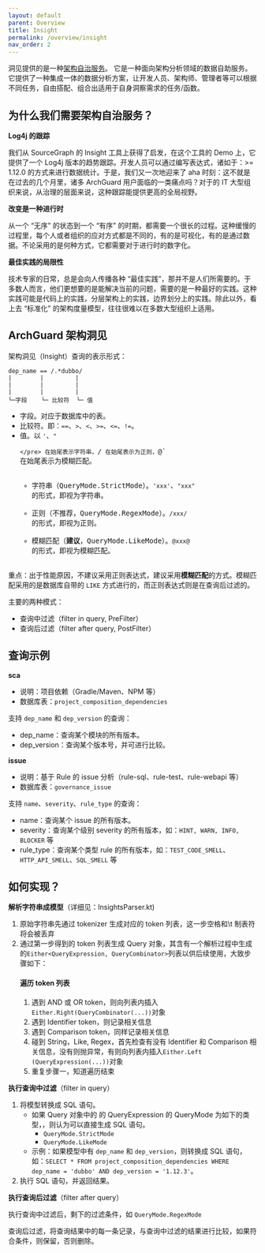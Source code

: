 ```yaml
---
layout: default
parent: Overview
title: Insight
permalink: /overview/insight
nav_order: 2
---
```


洞见提供的是一种[架构自治服务](https://www.phodal.com/blog/architecture-self-governance-service/)。 它是一种面向架构分析领域的数据自助服务。它提供了一种集成一体的数据分析方案，让开发人员、架构师、管理者等可以根据不同任务，自由搭配、组合出适用于自身洞察需求的任务/函数。

## 为什么我们需要架构自治服务？

**Log4j 的跟踪**

我们从 SourceGraph 的 Insight 工具上获得了启发，在这个工具的 Demo 上，它提供了一个 Log4j 版本的趋势跟踪。开发人员可以通过编写表达式，诸如于：>= 1.12.0 的方式来进行数据统计。于是，我们又一次地迎来了 aha 时刻：这不就是在过去的几个月里，诸多 ArchGuard 用户面临的一类痛点吗？对于的 IT 大型组织来说，从治理的层面来说，这种跟踪能提供更高的全局视野。

**改变是一种进行时**

从一个 “无序” 的状态到一个 “有序” 的时期，都需要一个很长的过程。这种缓慢的过程里，每个人或者组织的应对方式都是不同的，有的是可视化，有的是通过数据。不论采用的是何种方式，它都需要对于进行时的数字化。

**最佳实践的局限性**

技术专家的日常，总是会向人传播各种 “最佳实践”，那并不是人们所需要的。于多数人而言，他们更想要的是能解决当前的问题，需要的是一种最好的实践。这种实践可能是代码上的实践，分层架构上的实践，边界划分上的实践。除此以外，看上去 “标准化” 的架构度量模型，往往很难以在多数大型组织上适用。

## ArchGuard 架构洞见

架构洞见（Insight）查询的表示形式：

```
dep_name == /.*dubbo/
|        |         |
|        |         |
|        |         |
└─字段    └─ 比较符  └─ 值
```

- 字段。对应于数据库中的表。
- 比较符。即：`==`、`>`、`<`、`>=`、`<=`、`!=`。
- 值。以 `'`、`"` <pre>`</pre> 在始尾表示字符串，`/` 在始尾表示为正则，`@` 在始尾表示为模糊匹配。
  - 字符串（QueryMode.StrictMode）。`'xxx'`、`"xxx"` 的形式，即视为字符串。
  - 正则（不推荐，QueryMode.RegexMode）。`/xxx/` 的形式，即视为正则。
  - 模糊匹配（**建议**，QueryMode.LikeMode）。`@xxx@` 的形式，即视为模糊匹配。

重点：出于性能原因，不建议采用正则表达式，建议采用**模糊匹配**的方式。模糊匹配采用的是数据库自带的 `LIKE` 方式进行的，而正则表达式则是在查询后过滤的。

主要的两种模式：

- 查询中过滤（filter in query, PreFilter）
- 查询后过滤（filter after query, PostFilter）

## 查询示例

**sca**

- 说明：项目依赖（Gradle/Maven、NPM 等）
- 数据库表：`project_composition_dependencies`

支持 `dep_name` 和 `dep_version` 的查询：

- dep_name：查询某个模块的所有版本。
- dep_version：查询某个版本号，并可进行比较。

**issue**

- 说明：基于 Rule 的 issue 分析（rule-sql、rule-test、rule-webapi 等）
- 数据库表：`governance_issue`

支持 `name`、`severity`、`rule_type` 的查询：

- name：查询某个 issue 的所有版本。
- severity：查询某个级别 severity 的所有版本，如：`HINT, WARN, INFO, BLOCKER` 等
- rule_type：查询某个类型 rule 的所有版本，如：`TEST_CODE_SMELL`、`HTTP_API_SMELL`、`SQL_SMELL` 等

## 如何实现？

**解析字符串成模型**（详细见：InsightsParser.kt)

1. 原始字符串先通过 tokenizer 生成对应的 token 列表，这一步空格和\t 制表符将会被丢弃
2. 通过第一步得到的 token 列表生成 Query 对象，其含有一个解析过程中生成的`Either<QueryExpression, QueryCombinator>`列表以供后续使用，大致步骤如下：
   #### 遍历 token 列表
   1. 遇到 AND 或 OR token，则向列表内插入`Either.Right(QueryCombinator(...))`对象
   2. 遇到 Identifier token，则记录相关信息
   3. 遇到 Comparison token，同样记录相关信息
   4. 碰到 String，Like, Regex，首先检查有没有 Identifier 和 Comparison 相关信息，没有则抛异常，有则向列表内插入`Either.Left (QueryExpression(...))`对象
   5. 重复步骤一，知道遍历结束

**执行查询中过滤**（filter in query）

1. 将模型转换成 SQL 语句。
   - 如果 Query 对象中的 的 QueryExpression 的 QueryMode 为如下的类型，，则认为可以直接生成 SQL 语句。
     - `QueryMode.StrictMode`
     - `QueryMode.LikeMode`
   - 示例：如果模型中有 `dep_name` 和 `dep_version`，则转换成 SQL 语句，如：`SELECT * FROM project_composition_dependencies WHERE dep_name = 'dubbo' AND dep_version = '1.12.3'`。
2. 执行 SQL 语句，并返回结果。

**执行查询后过滤**（filter after query）

执行查询中过滤后，剩下的过滤条件，如 `QueryMode.RegexMode`

查询后过滤，将查询结果中的每一条记录，与查询中过滤的结果进行比较，如果符合条件，则保留，否则删除。
